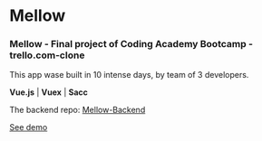 # Mellow

<h3>Mellow - Final project of Coding Academy Bootcamp - trello.com-clone</h3>

This app wase built in 10 intense days, by team of 3 developers.

**Vue.js** | **Vuex** | **Sacc**

The backend repo: [Mellow-Backend](https://github.com/Zviki-Zaks/mellow-backend)

[See demo](https://melloew-project-manager.onrender.com)
